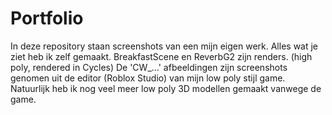 # Portfolio
In deze repository staan screenshots van een mijn eigen werk. Alles wat je ziet heb ik zelf gemaakt.
BreakfastScene en ReverbG2 zijn renders. (high poly, rendered in Cycles)
De 'CW_...' afbeeldingen zijn screenshots genomen uit de editor (Roblox Studio) van mijn low poly stijl game.
Natuurlijk heb ik nog veel meer low poly 3D modellen gemaakt vanwege de game.
